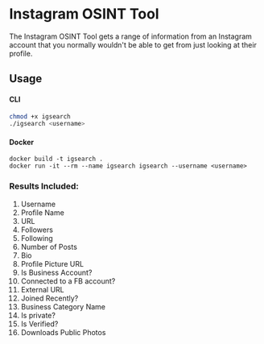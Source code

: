 # Instagram OSINT Tool


The Instagram OSINT Tool gets a range of information from an Instagram account that you normally wouldn't be able to get
from just looking at their profile.

## Usage
#### CLI
```bash
chmod +x igsearch
./igsearch <username>
```
#### Docker

```
docker build -t igsearch .
docker run -it --rm --name igsearch igsearch --username <username>
```

### Results Included:

1. Username
2. Profile Name
3. URL
4. Followers
5. Following
6. Number of Posts
7. Bio
8. Profile Picture URL
9. Is Business Account?
10. Connected to a FB account?
11. External URL
12. Joined Recently?
13. Business Category Name
14. Is private?
15. Is Verified?
16. Downloads Public Photos

